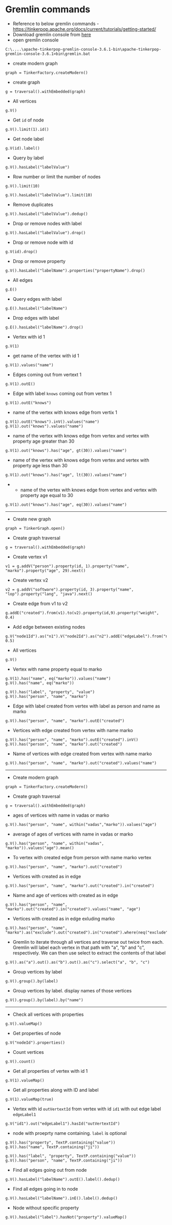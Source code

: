 # Gremlin commands
* Reference to below gremlin commands - https://tinkerpop.apache.org/docs/current/tutorials/getting-started/
* Download gremlin console from [here](https://www.apache.org/dyn/closer.lua/tinkerpop/3.6.1/apache-tinkerpop-gremlin-console-3.6.1-bin.zip)
* open gremlin console
```
C:\....\apache-tinkerpop-gremlin-console-3.6.1-bin\apache-tinkerpop-gremlin-console-3.6.1>bin\gremlin.bat
```
* create modern graph
```
graph = TinkerFactory.createModern()
```
* create graph
```
g = traversal().withEmbedded(graph)
```
* All vertices
```
g.V()
```
* Get `id` of node
```
g.V().limit(1).id()
```
* Get node label
```
g.V(id).label()
```
* Query by label
```
g.V().hasLabel("labelValue")
```
* Row number or limit the number of nodes
```
g.V().limit(10)

g.V().hasLabel("labelValue").limit(10)
```
* Remove duplicates
```
g.V().hasLabel("labelValue").dedup()
```
* Drop or remove nodes with label
```
g.V().hasLabel("labelValue").drop()
```
* Drop or remove node with id
```
g.V(id).drop()
```
* Drop or remove property
```
g.V().hasLabel("labelName").properties("propertyName").drop()
```
* All edges
```
g.E()
```
* Query edges with label
```
g.E().hasLabel("labelName")
```
* Drop edges with label
```
g.E().hasLabel("labelName").drop()
```
* Vertex with id 1
```
g.V(1)
```
* get name of the vertex with id 1
```
g.V(1).values("name")
```
* Edges coming out from vertext 1
```
g.V(1).outE()
```
* Edge with label `knows` coming out from vertex 1
```
g.V(1).outE("knows")
```
* name of the vertex with knows edge from vertix 1
```
g.V(1).outE("knows").inV().values("name")
g.V(1).out("knows").values("name")
```
* name of the vertex with knows edge from vertex and vertex with property age greater than 30
```
g.V(1).out("knows").has("age", gt(30)).values("name")
```
* name of the vertex with knows edge from vertex and vertex with property age less than 30
```
g.V(1).out("knows").has("age", lt(30)).values("name")
```
* * name of the vertex with knows edge from vertex and vertex with property age equal to 30
```
g.V(1).out("knows").has("age", eq(30)).values("name")
```
------
* Create new graph
```
graph = TinkerGraph.open()
```
* Create graph traversal
```
g = traversal().withEmbedded(graph)
```
* Create vertex v1
```
v1 = g.addV("person").property(id, 1).property("name", "marko").property("age", 29).next()
```
* Create vertex v2
```
v2 = g.addV("software").property(id, 3).property("name", "lop").property("lang", "java").next()
```
* Create edge from v1 to v2
```
g.addE("created").from(v1).to(v2).property(id,9).property("weight", 0.4)
```
* Add edge between existing nodes
```
g.V("node1Id").as("n1").V("node2Id").as("n2").addE("edgeLabel").from("n1").to("n2").propety("weight", 0.5)
```
* All vertices
```
g.V()
```
* Vertex with name property equal to marko
```
g.V(1).has("name", eq("marko")).values("name")
g.V().has("name", eq("marko"))

g.V().has("label", "property", "value")
g.V().has("person", "name", "marko")
```
* Edge with label created from vertex with label as person and name as marko 
```
g.V().has("person", "name", "marko").outE("created")
```
* Vertices with edge created from vertex with name marko
```
g.V().has("person", "name", "marko").outE("created").inV()
g.V().has("person", "name", "marko").out("created")
```
* Name of vertices with edge created from vertex with name marko
```
g.V().has("person", "name", "marko").out("created").values("name")
```
------
* Create modern graph
```
graph = TinkerFactory.createModern()
```
* Create graph traversal
```
g = traversal().withEmbedded(graph)
```
* ages of vertices with name in vadas or marko
```
g.V().has("person", "name", within("vadas","marko")).values("age")
```
* average of ages of vertices with name in vadas or marko
```
g.V().has("person", "name", within("vadas", "marko")).values("age").mean()
```
* To vertex with created edge from person with name marko vertex
```
g.V().has("person", "name", "marko").out("created")
```
* Vertices with created as in edge
```
g.V().has("person", "name", "marko").out("created").in("created")
```
* Name and age of vertices with created as in edge
```
g.V().has("person", "name", "marko").out("created").in("created").values("name", "age")
```
* Vertices with created as in edge exluding marko
```
g.V().has("person", "name", "marko").as("exclude").out("created").in("created").where(neq("exclude")).values("name")
```
* Gremlin to iterate through all vertices and traverse out twice from each. Gremlin will label each vertex in that path with "a", "b" and "c", respectively. We can then use select to extract the contents of that label
```
g.V().as("a").out().as("b").out().as("c").select("a", "b", "c")
```
* Group vertices by label
```
g.V().group().by(label)
```
* Group vertices by label. display names of those vertices
```
g.V().group().by(label).by("name")
```
------
* Check all vertices with properties
```
g.V().valueMap()
```
* Get properties of node
```
g.V("nodeId").properties()
```
* Count vertices
```
g.V().count()
```
* Get all properties of vertex with id 1
```
g.V(1).valueMap()
```
* Get all properties along with ID and label
```
g.V(1).valueMap(true)
```
* Vertex with id `outVertextId` from vertex with id `id1` with out edge label `edgeLabel1`
```
g.V("id1").out("edgeLabel1").hasId("outVertextId")
```
* node with proeprty name containing. `label` is optional
```
g.V().has("property", TextP.containing("value"))
g.V().has("name", TextP.containing("ji"))

g.V().has("label", "property", TextP.containing("value"))
g.V().has("person", "name", TextP.containing("ji"))
```
* Find all edges going out from node
```
g.V().hasLabel("labelName").outE().label().dedup()
```
* Find all edges going in to node
```
g.V().hasLabel("labelName").inE().label().dedup()
```
* Node without specific property
```
g.V().hasLabel("label").hasNot("property").valueMap()
```